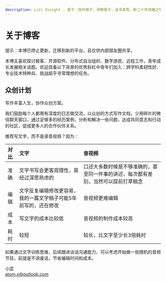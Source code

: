 ```yaml
---
description: Lizi Insight - 里子：抛开面子，洞察里子，追寻本质，新二十年目睹之怪现状。
---
```


# 关于博客

提示：本博已停止更新，迁移到新的平台，且仅供内部朋友圈共享。

本博主喜欢探讨极客、开源软件、分布式自治组织、数字游民、远程工作，青年成长发展相关话题。欢迎具备以下背景的优秀斜杠中青年们加入：跨学科柔韧性好、专业技术特种兵、挑战超乎寻常理想的任务。

## 众创计划 <a id="chuang-zuo-ji-hua"></a>

写作丰富人生，协作众创方案。

我们鼓励每个人都用有深度的日志做交流，以众创的方式写作文档，少用碎片的微信聊天窗口，通过足够多的经历案例，分析和解决一些问题，达成共同意志和行动的社区，促成更多人的合作伙伴关系。

推荐写文字，而不是录音视频？因为：

| **对比** | **文字** | **音视频** |
| :--- | :--- | :--- |
| 准确 | 文字书写会更客观理性，是经过深思熟虑的 | 口述大多数时候是不够准确的，甚至同一件事的讲述，每次都有差别，当然可以提前打草稿念 |
| 编辑 | 文字反复编辑修改更容易，我的一篇文字稿子可能5年前写的，还在修改 | 音视频更难编辑 |
| 成本 | 写文字的成本比较低 | 音视频的制作成本较高 |
| 耗时 | 较短 | 较长，比文字至少长3倍耗时 |

如果通过文字训练思维，后续跟进谈话沟通能力，可以考虑开始做一些随机的音频节目，前提是不讲废话，节省编辑时间和成本。



小匡  
atom.x@outlook.com



